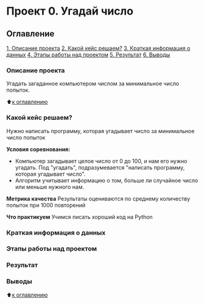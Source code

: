 # Проект 0. Угадай число

## Оглавление
[1. Описание проекта](https://github.com/KislyukAnna/My_sf_data_science/tree/main/project#%D0%BE%D0%BF%D0%B8%D1%81%D0%B0%D0%BD%D0%B8%D0%B5-%D0%BF%D1%80%D0%BE%D0%B5%D0%BA%D1%82%D0%B0)
[2. Какой кейс решаем?](https://github.com/KislyukAnna/My_sf_data_science/tree/main/project#%D0%BA%D0%B0%D0%BA%D0%BE%D0%B9-%D0%BA%D0%B5%D0%B9%D1%81-%D1%80%D0%B5%D1%88%D0%B0%D0%B5%D0%BC)
[3. Краткая информация о данных](https://github.com/KislyukAnna/My_sf_data_science/tree/main/project#%D0%BA%D1%80%D0%B0%D1%82%D0%BA%D0%B0%D1%8F-%D0%B8%D0%BD%D1%84%D0%BE%D1%80%D0%BC%D0%B0%D1%86%D0%B8%D1%8F-%D0%BE-%D0%B4%D0%B0%D0%BD%D0%BD%D1%8B%D1%85)
[4. Этапы работы над проектом](https://github.com/KislyukAnna/My_sf_data_science/tree/main/project#%D1%8D%D1%82%D0%B0%D0%BF%D1%8B-%D1%80%D0%B0%D0%B1%D0%BE%D1%82%D1%8B-%D0%BD%D0%B0%D0%B4-%D0%BF%D1%80%D0%BE%D0%B5%D0%BA%D1%82%D0%BE%D0%BC)
[5. Результат](https://github.com/KislyukAnna/My_sf_data_science/tree/main/project#%D1%80%D0%B5%D0%B7%D1%83%D0%BB%D1%8C%D1%82%D0%B0%D1%82)
[6. Выводы](https://github.com/KislyukAnna/My_sf_data_science/tree/main/project#%D0%B2%D1%8B%D0%B2%D0%BE%D0%B4%D1%8B)

### Описание проекта
Угадать загаданное компьютером числом за минимальное число попыток.

:arrow_up:[к оглавлению](https://github.com/KislyukAnna/My_sf_data_science/tree/main/project#%D0%BE%D0%B3%D0%BB%D0%B0%D0%B2%D0%BB%D0%B5%D0%BD%D0%B8%D0%B5)


### Какой кейс решаем?
Нужно написать программу, которая угадывает число за минимальное число попыток

**Условия соревнования:**
- Компьютер загадывает целое число от 0 до 100, и нам его нужно угадать. Под "угадать", подразумевается "написать программу, которая угадывает число".
- Алгоритм учитывает информацию о том, больше ли случайное число или меньше нужного нам.

**Метрика качества**
Результаты оцениваются по среднему количеству попыток при 1000 повторений

**Что практикуем**
Учимся писать хороший код на Python

### Краткая информация о данных

### Этапы работы над проектом

### Результат

### Выводы



:arrow_up:[к оглавлению](https://github.com/KislyukAnna/My_sf_data_science/tree/main/project#%D0%BE%D0%B3%D0%BB%D0%B0%D0%B2%D0%BB%D0%B5%D0%BD%D0%B8%D0%B5)
